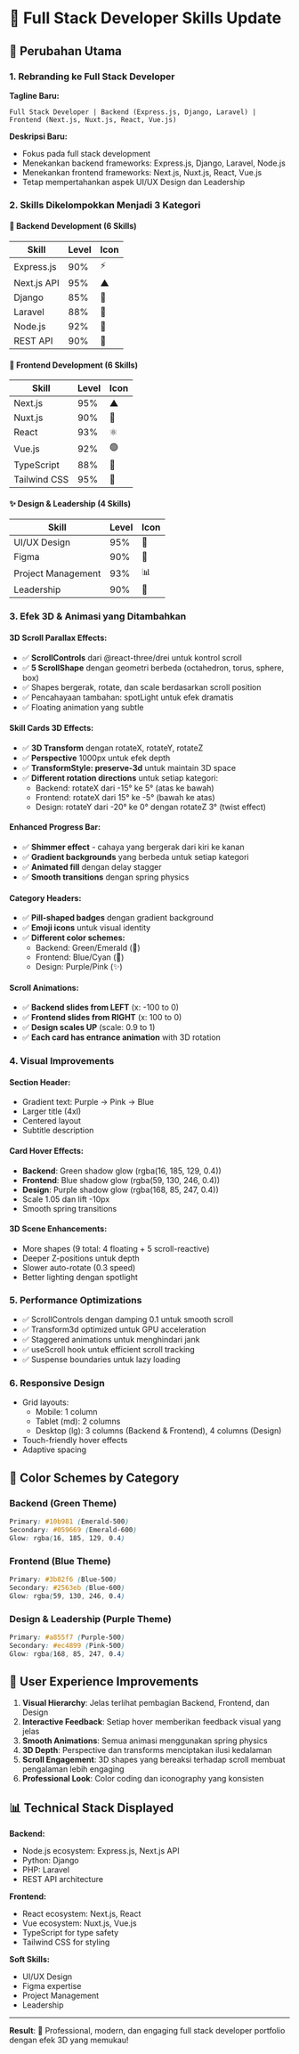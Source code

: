 # 🚀 Full Stack Developer Skills Update

## 📝 Perubahan Utama

### 1. **Rebranding ke Full Stack Developer**
   
**Tagline Baru:**
```
Full Stack Developer | Backend (Express.js, Django, Laravel) | 
Frontend (Next.js, Nuxt.js, React, Vue.js)
```

**Deskripsi Baru:**
- Fokus pada full stack development
- Menekankan backend frameworks: Express.js, Django, Laravel, Node.js
- Menekankan frontend frameworks: Next.js, Nuxt.js, React, Vue.js
- Tetap mempertahankan aspek UI/UX Design dan Leadership

### 2. **Skills Dikelompokkan Menjadi 3 Kategori**

#### 🔧 Backend Development (6 Skills)
| Skill | Level | Icon |
|-------|-------|------|
| Express.js | 90% | ⚡ |
| Next.js API | 95% | ▲ |
| Django | 85% | 🐍 |
| Laravel | 88% | 🔷 |
| Node.js | 92% | 💚 |
| REST API | 90% | 🔌 |

#### 🎨 Frontend Development (6 Skills)
| Skill | Level | Icon |
|-------|-------|------|
| Next.js | 95% | ▲ |
| Nuxt.js | 90% | 💚 |
| React | 93% | ⚛️ |
| Vue.js | 92% | 🟢 |
| TypeScript | 88% | 📘 |
| Tailwind CSS | 95% | 🎨 |

#### ✨ Design & Leadership (4 Skills)
| Skill | Level | Icon |
|-------|-------|------|
| UI/UX Design | 95% | 🎨 |
| Figma | 90% | 🎯 |
| Project Management | 93% | 📊 |
| Leadership | 90% | 👑 |

### 3. **Efek 3D & Animasi yang Ditambahkan**

#### **3D Scroll Parallax Effects:**
- ✅ **ScrollControls** dari @react-three/drei untuk kontrol scroll
- ✅ **5 ScrollShape** dengan geometri berbeda (octahedron, torus, sphere, box)
- ✅ Shapes bergerak, rotate, dan scale berdasarkan scroll position
- ✅ Pencahayaan tambahan: spotLight untuk efek dramatis
- ✅ Floating animation yang subtle

#### **Skill Cards 3D Effects:**
- ✅ **3D Transform** dengan rotateX, rotateY, rotateZ
- ✅ **Perspective** 1000px untuk efek depth
- ✅ **TransformStyle: preserve-3d** untuk maintain 3D space
- ✅ **Different rotation directions** untuk setiap kategori:
  - Backend: rotateX dari -15° ke 5° (atas ke bawah)
  - Frontend: rotateX dari 15° ke -5° (bawah ke atas)
  - Design: rotateY dari -20° ke 0° dengan rotateZ 3° (twist effect)

#### **Enhanced Progress Bar:**
- ✅ **Shimmer effect** - cahaya yang bergerak dari kiri ke kanan
- ✅ **Gradient backgrounds** yang berbeda untuk setiap kategori
- ✅ **Animated fill** dengan delay stagger
- ✅ **Smooth transitions** dengan spring physics

#### **Category Headers:**
- ✅ **Pill-shaped badges** dengan gradient background
- ✅ **Emoji icons** untuk visual identity
- ✅ **Different color schemes:**
  - Backend: Green/Emerald (🔧)
  - Frontend: Blue/Cyan (🎨)
  - Design: Purple/Pink (✨)

#### **Scroll Animations:**
- ✅ **Backend slides from LEFT** (x: -100 to 0)
- ✅ **Frontend slides from RIGHT** (x: 100 to 0)
- ✅ **Design scales UP** (scale: 0.9 to 1)
- ✅ **Each card has entrance animation** with 3D rotation

### 4. **Visual Improvements**

#### **Section Header:**
- Gradient text: Purple → Pink → Blue
- Larger title (4xl)
- Centered layout
- Subtitle description

#### **Card Hover Effects:**
- **Backend**: Green shadow glow (rgba(16, 185, 129, 0.4))
- **Frontend**: Blue shadow glow (rgba(59, 130, 246, 0.4))
- **Design**: Purple shadow glow (rgba(168, 85, 247, 0.4))
- Scale 1.05 dan lift -10px
- Smooth spring transitions

#### **3D Scene Enhancements:**
- More shapes (9 total: 4 floating + 5 scroll-reactive)
- Deeper Z-positions untuk depth
- Slower auto-rotate (0.3 speed)
- Better lighting dengan spotlight

### 5. **Performance Optimizations**

- ✅ ScrollControls dengan damping 0.1 untuk smooth scroll
- ✅ Transform3d optimized untuk GPU acceleration
- ✅ Staggered animations untuk menghindari jank
- ✅ useScroll hook untuk efficient scroll tracking
- ✅ Suspense boundaries untuk lazy loading

### 6. **Responsive Design**

- Grid layouts:
  - Mobile: 1 column
  - Tablet (md): 2 columns
  - Desktop (lg): 3 columns (Backend & Frontend), 4 columns (Design)
- Touch-friendly hover effects
- Adaptive spacing

## 🎨 Color Schemes by Category

### Backend (Green Theme)
```css
Primary: #10b981 (Emerald-500)
Secondary: #059669 (Emerald-600)
Glow: rgba(16, 185, 129, 0.4)
```

### Frontend (Blue Theme)
```css
Primary: #3b82f6 (Blue-500)
Secondary: #2563eb (Blue-600)
Glow: rgba(59, 130, 246, 0.4)
```

### Design & Leadership (Purple Theme)
```css
Primary: #a855f7 (Purple-500)
Secondary: #ec4899 (Pink-500)
Glow: rgba(168, 85, 247, 0.4)
```

## 🎯 User Experience Improvements

1. **Visual Hierarchy**: Jelas terlihat pembagian Backend, Frontend, dan Design
2. **Interactive Feedback**: Setiap hover memberikan feedback visual yang jelas
3. **Smooth Animations**: Semua animasi menggunakan spring physics
4. **3D Depth**: Perspective dan transforms menciptakan ilusi kedalaman
5. **Scroll Engagement**: 3D shapes yang bereaksi terhadap scroll membuat pengalaman lebih engaging
6. **Professional Look**: Color coding dan iconography yang konsisten

## 📊 Technical Stack Displayed

**Backend:**
- Node.js ecosystem: Express.js, Next.js API
- Python: Django
- PHP: Laravel
- REST API architecture

**Frontend:**
- React ecosystem: Next.js, React
- Vue ecosystem: Nuxt.js, Vue.js
- TypeScript for type safety
- Tailwind CSS for styling

**Soft Skills:**
- UI/UX Design
- Figma expertise
- Project Management
- Leadership

---

**Result**: 🎉 Professional, modern, dan engaging full stack developer portfolio dengan efek 3D yang memukau!
